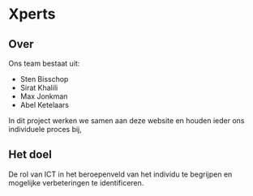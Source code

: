 # Xperts

## Over

Ons team bestaat uit:

- Sten Bisschop
- Sirat Khalili
- Max Jonkman
- Abel Ketelaars

In dit project werken we samen aan deze website en houden ieder ons individuele proces bij, 

## Het doel
De rol van ICT in het beroepenveld van het individu te begrijpen en mogelijke verbeteringen te identificeren.
